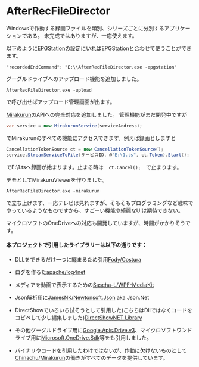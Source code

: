 # AfterRecFileDirector
Windowsで作動する録画ファイルを類別、シリーズごとに分別するアプリケーションである。
未完成ではありますが、一応使えます。

以下のように[EPGStation](https://github.com/l3tnun/EPGStation/)の設定にいればEPGStationと合わせて使うことができます。
```
"recordedEndCommand": "E:\\AfterRecFileDirector.exe -epgstation"
```
グーグルドライブへのアップロード機能を追加しました。
```
AfterRecFileDirector.exe -upload
```
で呼び出せばアップロード管理画面が出ます。

[Mirakurun](https://github.com/Chinachu/Mirakurun)のAPIへの完全対応を追加しました。
管理機能がまだ開発中ですが
```c#
var service = new MirakurunService(serviceAddress);
```
でMirakurunのすべての機能にアクセスできます。例えば録画としますと
```c#
CancellationTokenSource ct = new CancellationTokenSource();
service.StreamServiceToFile(サービスID, @"E:\1.ts", ct.Token).Start();
```
でE:\1.tsへ録画が始まります。止まる時は　```ct.Cancel();```　で止まります。

デモとしてMirakuruViewerを作りました。
```
AfterRecFileDirector.exe -mirakurun
```
で立ち上げます、一応テレビは見れますが、そもそもプログラミングなど趣味でやっているようなものですから、すごーい機能や綺麗なUIは期待できない。

マイクロソフトのOneDriveへの対応も開発していますが、時間がかかりそうです。

#### 本プロジェクトで引用したライブラリーは以下の通りです：

- DLLをできるだけ一つに纏まるため引用[Fody/Costura](https://github.com/Fody/Costura)

- ログを作るた[apache/log4net](https://logging.apache.org/log4net/)

- メディアを動画で表示するための[Sascha-L/WPF-MediaKit](https://github.com/Sascha-L/WPF-MediaKit)

- Json解析用に[JamesNK/Newtonsoft.Json](https://github.com/JamesNK/Newtonsoft.Json) aka Json.Net

- DirectShowでいろいろ試そうとして引用した(こちらはDllではなくコードをコピペして少し編集しました)[DirectShowNET Library
](http://directshownet.sourceforge.net)

- その他グーグルドライブ用に[Google.Apis.Drive.v3](https://www.nuget.org/packages/Google.Apis.Drive.v3/)、マイクロソフトワンドライブ用に[Microsoft.OneDrive.Sdk](https://github.com/OneDrive/onedrive-sdk-csharp)等をも引用しました。

- バイナリやコードを引用したわけではないが、作動に欠けないものとして[Chinachu/Mirakurun](https://github.com/Chinachu/Mirakurun)の働きがすべてのデータを提供しています。
